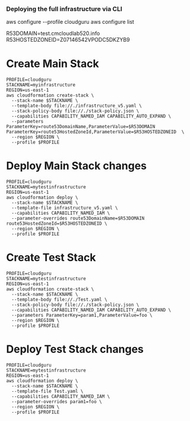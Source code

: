 ### Deploying the full infrastructure via CLI 
aws configure --profile cloudguru
aws configure list

R53DOMAIN=test.cmcloudlab520.info
R53HOSTEDZONEID=Z07146542VPODC5DKZYB9


# Create Main Stack
```shell
PROFILE=cloudguru
STACKNAME=myinfrastructure
REGION=us-east-1
aws cloudformation create-stack \
  --stack-name $STACKNAME \
  --template-body file://./infrastructure_v5.yaml \
  --stack-policy-body file://./stack-policy.json \
  --capabilities CAPABILITY_NAMED_IAM CAPABILITY_AUTO_EXPAND \
  --parameters ParameterKey=route53DomainName,ParameterValue=$R53DOMAIN ParameterKey=route53HostedZoneId,ParameterValue=$R53HOSTEDZONEID  \
  --region $REGION \
  --profile $PROFILE
```

# Deploy Main Stack changes
```shell
PROFILE=cloudguru
STACKNAME=mytestinfrastructure
REGION=us-east-1
aws cloudformation deploy \
  --stack-name $STACKNAME \
  --template-file infrastructure_v5.yaml \
  --capabilities CAPABILITY_NAMED_IAM \
  --parameter-overrides route53DomainName=$R53DOMAIN route53HostedZoneId=$R53HOSTEDZONEID \
  --region $REGION \
  --profile $PROFILE
```

# Create Test Stack
```shell
PROFILE=cloudguru
STACKNAME=mytestinfrastructure
REGION=us-east-1
aws cloudformation create-stack \
  --stack-name $STACKNAME \
  --template-body file://./Test.yaml \
  --stack-policy-body file://./stack-policy.json \
  --capabilities CAPABILITY_NAMED_IAM CAPABILITY_AUTO_EXPAND \
  --parameters ParameterKey=param1,ParameterValue=foo \
  --region $REGION \
  --profile $PROFILE
```


# Deploy Test Stack changes
```shell
PROFILE=cloudguru
STACKNAME=mytestinfrastructure
REGION=us-east-1
aws cloudformation deploy \
  --stack-name $STACKNAME \
  --template-file Test.yaml \
  --capabilities CAPABILITY_NAMED_IAM \
  --parameter-overrides param1=foo \
  --region $REGION \
  --profile $PROFILE
```

